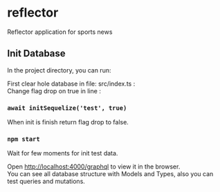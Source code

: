# reflector
Reflector application  for sports news

## Init Database


In the project directory, you can run:

First clear hole database in file: src/index.ts : <br/>
Change flag drop on true in line :      
### `await initSequelize('test', true)`

When init is finish return flag drop to false.

### `npm start`

Wait for few moments for init test data.

Open [http://localhost:4000/graphql](http://localhost:4000/graphql) to view it in the browser. <br/>
You  can see all database structure with Models and Types, also you can test queries and mutations.


